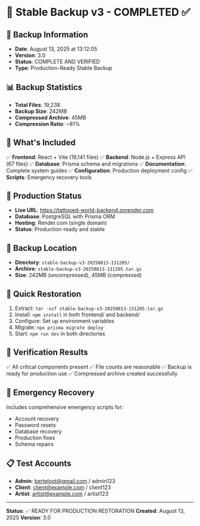 # 🎨 Stable Backup v3 - COMPLETED ✅

## 📅 Backup Information
- **Date**: August 13, 2025 at 13:12:05
- **Version**: 3.0
- **Status**: COMPLETE AND VERIFIED
- **Type**: Production-Ready Stable Backup

## 📊 Backup Statistics
- **Total Files**: 19,238
- **Backup Size**: 242MB
- **Compressed Archive**: 45MB
- **Compression Ratio**: ~81%

## 🎯 What's Included
✅ **Frontend**: React + Vite (19,141 files)
✅ **Backend**: Node.js + Express API (67 files)
✅ **Database**: Prisma schema and migrations
✅ **Documentation**: Complete system guides
✅ **Configuration**: Production deployment config
✅ **Scripts**: Emergency recovery tools

## 🚀 Production Status
- **Live URL**: https://tattooed-world-backend.onrender.com
- **Database**: PostgreSQL with Prisma ORM
- **Hosting**: Render.com (single domain)
- **Status**: Production-ready and stable

## 📁 Backup Location
- **Directory**: `stable-backup-v3-20250813-131205/`
- **Archive**: `stable-backup-v3-20250813-131205.tar.gz`
- **Size**: 242MB (uncompressed), 45MB (compressed)

## 🔧 Quick Restoration
1. Extract: `tar -xzf stable-backup-v3-20250813-131205.tar.gz`
2. Install: `npm install` in both frontend/ and backend/
3. Configure: Set up environment variables
4. Migrate: `npx prisma migrate deploy`
5. Start: `npm run dev` in both directories

## 🎉 Verification Results
✅ All critical components present
✅ File counts are reasonable
✅ Backup is ready for production use
✅ Compressed archive created successfully

## 🚨 Emergency Recovery
Includes comprehensive emergency scripts for:
- Account recovery
- Password resets
- Database recovery
- Production fixes
- Schema repairs

## 📋 Test Accounts
- **Admin**: berteloot@gmail.com / admin123
- **Client**: client@example.com / client123
- **Artist**: artist@example.com / artist123

---
**Status**: ✅ READY FOR PRODUCTION RESTORATION
**Created**: August 13, 2025
**Version**: 3.0
